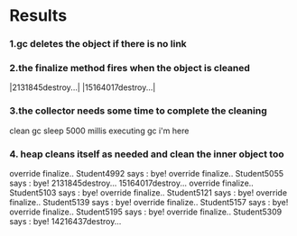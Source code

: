 Results
===

### 1.gc deletes the object if there is no link

### 2.the finalize method fires when the object is cleaned

|2131845destroy...|
|15164017destroy...|

### 3.the collector needs some time to complete the cleaning
clean gc
sleep 5000 millis
executing gc
i'm here


### 4. heap cleans itself as needed and clean the inner object too
override finalize..
Student4992 says :  bye!
override finalize..
Student5055 says :  bye!
2131845destroy...
15164017destroy...
override finalize..
Student5103 says :  bye!
override finalize..
Student5121 says :  bye!
override finalize..
Student5139 says :  bye!
override finalize..
Student5157 says :  bye!
override finalize..
Student5195 says :  bye!
override finalize..
Student5309 says :  bye!
14216437destroy...


 